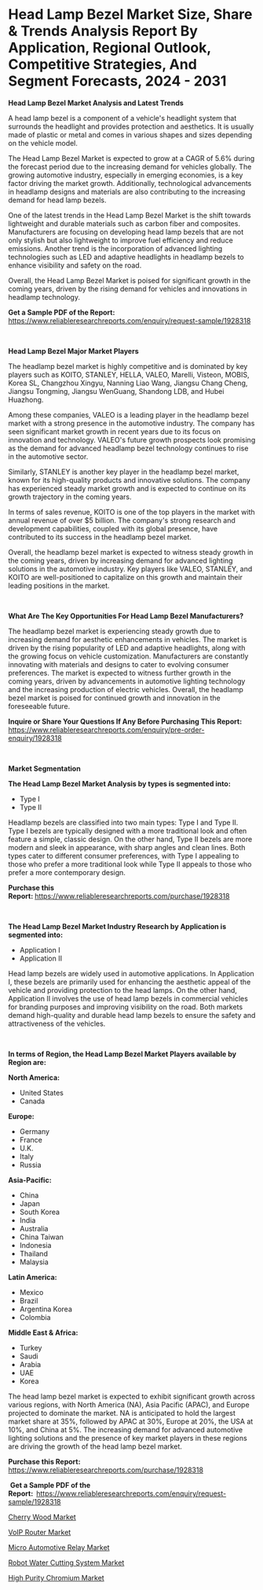 <p><h1>Head Lamp Bezel Market Size, Share & Trends Analysis Report By Application, Regional Outlook, Competitive Strategies, And Segment Forecasts, 2024 - 2031</h1></p><p><strong>Head Lamp Bezel Market Analysis and Latest Trends</strong></p>
<p><p>A head lamp bezel is a component of a vehicle's headlight system that surrounds the headlight and provides protection and aesthetics. It is usually made of plastic or metal and comes in various shapes and sizes depending on the vehicle model.</p><p>The Head Lamp Bezel Market is expected to grow at a CAGR of 5.6% during the forecast period due to the increasing demand for vehicles globally. The growing automotive industry, especially in emerging economies, is a key factor driving the market growth. Additionally, technological advancements in headlamp designs and materials are also contributing to the increasing demand for head lamp bezels.</p><p>One of the latest trends in the Head Lamp Bezel Market is the shift towards lightweight and durable materials such as carbon fiber and composites. Manufacturers are focusing on developing head lamp bezels that are not only stylish but also lightweight to improve fuel efficiency and reduce emissions. Another trend is the incorporation of advanced lighting technologies such as LED and adaptive headlights in headlamp bezels to enhance visibility and safety on the road.</p><p>Overall, the Head Lamp Bezel Market is poised for significant growth in the coming years, driven by the rising demand for vehicles and innovations in headlamp technology.</p></p>
<p><strong>Get a Sample PDF of the Report:&nbsp;</strong> <a href="https://www.reliableresearchreports.com/enquiry/request-sample/1928318">https://www.reliableresearchreports.com/enquiry/request-sample/1928318</a></p>
<p>&nbsp;</p>
<p><strong>Head Lamp Bezel Major Market Players</strong></p>
<p><p>The headlamp bezel market is highly competitive and is dominated by key players such as KOITO, STANLEY, HELLA, VALEO, Marelli, Visteon, MOBIS, Korea SL, Changzhou Xingyu, Nanning Liao Wang, Jiangsu Chang Cheng, Jiangsu Tongming, Jiangsu WenGuang, Shandong LDB, and Hubei Huazhong. </p><p>Among these companies, VALEO is a leading player in the headlamp bezel market with a strong presence in the automotive industry. The company has seen significant market growth in recent years due to its focus on innovation and technology. VALEO's future growth prospects look promising as the demand for advanced headlamp bezel technology continues to rise in the automotive sector.</p><p>Similarly, STANLEY is another key player in the headlamp bezel market, known for its high-quality products and innovative solutions. The company has experienced steady market growth and is expected to continue on its growth trajectory in the coming years.</p><p>In terms of sales revenue, KOITO is one of the top players in the market with annual revenue of over $5 billion. The company's strong research and development capabilities, coupled with its global presence, have contributed to its success in the headlamp bezel market.</p><p>Overall, the headlamp bezel market is expected to witness steady growth in the coming years, driven by increasing demand for advanced lighting solutions in the automotive industry. Key players like VALEO, STANLEY, and KOITO are well-positioned to capitalize on this growth and maintain their leading positions in the market.</p></p>
<p>&nbsp;</p>
<p><strong>What Are The Key Opportunities For Head Lamp Bezel Manufacturers?</strong></p>
<p><p>The headlamp bezel market is experiencing steady growth due to increasing demand for aesthetic enhancements in vehicles. The market is driven by the rising popularity of LED and adaptive headlights, along with the growing focus on vehicle customization. Manufacturers are constantly innovating with materials and designs to cater to evolving consumer preferences. The market is expected to witness further growth in the coming years, driven by advancements in automotive lighting technology and the increasing production of electric vehicles. Overall, the headlamp bezel market is poised for continued growth and innovation in the foreseeable future.</p></p>
<p><strong>Inquire or Share Your Questions If Any Before Purchasing This Report:</strong> <a href="https://www.reliableresearchreports.com/enquiry/pre-order-enquiry/1928318">https://www.reliableresearchreports.com/enquiry/pre-order-enquiry/1928318</a></p>
<p>&nbsp;</p>
<p><strong>Market Segmentation</strong></p>
<p><strong>The Head Lamp Bezel Market Analysis by types is segmented into:</strong></p>
<p><ul><li>Type I</li><li>Type II</li></ul></p>
<p><p>Headlamp bezels are classified into two main types: Type I and Type II. Type I bezels are typically designed with a more traditional look and often feature a simple, classic design. On the other hand, Type II bezels are more modern and sleek in appearance, with sharp angles and clean lines. Both types cater to different consumer preferences, with Type I appealing to those who prefer a more traditional look while Type II appeals to those who prefer a more contemporary design.</p></p>
<p><strong>Purchase this Report:&nbsp;</strong><a href="https://www.reliableresearchreports.com/purchase/1928318">https://www.reliableresearchreports.com/purchase/1928318</a></p>
<p>&nbsp;</p>
<p><strong>The Head Lamp Bezel Market Industry Research by Application is segmented into:</strong></p>
<p><ul><li>Application I</li><li>Application II</li></ul></p>
<p><p>Head lamp bezels are widely used in automotive applications. In Application I, these bezels are primarily used for enhancing the aesthetic appeal of the vehicle and providing protection to the head lamps. On the other hand, Application II involves the use of head lamp bezels in commercial vehicles for branding purposes and improving visibility on the road. Both markets demand high-quality and durable head lamp bezels to ensure the safety and attractiveness of the vehicles.</p></p>
<p>&nbsp;</p>
<p><strong>In terms of Region, the Head Lamp Bezel Market Players available by Region are:</strong></p>
<p>
    <p> <strong> North America: </strong>
        <ul>
            <li>United States</li>
            <li>Canada</li>
        </ul>
        </p> 
    <p> <strong> Europe: </strong>
        <ul>
            <li>Germany</li>
            <li>France</li>
            <li>U.K.</li>
            <li>Italy</li>
            <li>Russia</li>
        </ul>
        </p> 
    <p> <strong> Asia-Pacific: </strong>
        <ul>
            <li>China</li>
            <li>Japan</li>
            <li>South Korea</li>
            <li>India</li>
            <li>Australia</li>
            <li>China Taiwan</li>
            <li>Indonesia</li>
            <li>Thailand</li>
            <li>Malaysia</li>
        </ul>
        </p> 
    <p> <strong> Latin America: </strong>
        <ul>
            <li>Mexico</li>
            <li>Brazil</li>
            <li>Argentina Korea</li>
            <li>Colombia</li>
        </ul>
        </p> 
    <p> <strong> Middle East & Africa: </strong>
        <ul>
            <li>Turkey</li>
            <li>Saudi</li>
            <li>Arabia</li>
            <li>UAE</li>
            <li>Korea</li>
        </ul>
    </p>
    </p>
<p><p>The head lamp bezel market is expected to exhibit significant growth across various regions, with North America (NA), Asia Pacific (APAC), and Europe projected to dominate the market. NA is anticipated to hold the largest market share at 35%, followed by APAC at 30%, Europe at 20%, the USA at 10%, and China at 5%. The increasing demand for advanced automotive lighting solutions and the presence of key market players in these regions are driving the growth of the head lamp bezel market.</p></p>
<p><strong>Purchase this Report: </strong><a href="https://www.reliableresearchreports.com/purchase/1928318">https://www.reliableresearchreports.com/purchase/1928318</a></p>
<p>&nbsp;<strong>Get a Sample PDF of the Report:&nbsp;&nbsp;</strong><a href="https://www.reliableresearchreports.com/enquiry/request-sample/1928318">https://www.reliableresearchreports.com/enquiry/request-sample/1928318</a></p>
<p><strong></strong></p>
<p><p><a href="https://view.publitas.com/reportprime-1/global-cherry-wood-market-size-and-market-trends-insights-and-projections-from-2024-to-2031/">Cherry Wood Market</a></p><p><a href="https://view.publitas.com/reportprime-1/voip-router-market-insights-market-players-and-forecast-till-2031/">VoIP Router Market</a></p><p><a href="https://sulfuric-clavicle-d39.notion.site/Micro-Automotive-Relay-Market-Centers-on-Aspects-such-as-Market-Growth-Market-Share-Market-Opportu-87f7b7b4fad1458db253a2e3cd98ea15">Micro Automotive Relay Market</a></p><p><a href="https://github.com/jaidynmorantestelletmjzya/Market-Research-Report-List-1/blob/main/robot-water-cutting-system-market.md">Robot Water Cutting System Market</a></p><p><a href="https://github.com/juniordelafrance/Market-Research-Report-List-2/blob/main/high-purity-chromium-market.md">High Purity Chromium Market</a></p></p>